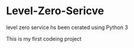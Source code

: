 # Level-Zero-Sericve
level zero service hs been cerated using Python 3 

This is my first codeing project 
